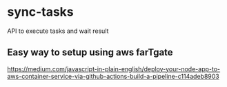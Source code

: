 # sync-tasks

API to execute tasks and wait result

## Easy way to setup using aws farTgate
https://medium.com/javascript-in-plain-english/deploy-your-node-app-to-aws-container-service-via-github-actions-build-a-pipeline-c114adeb8903
